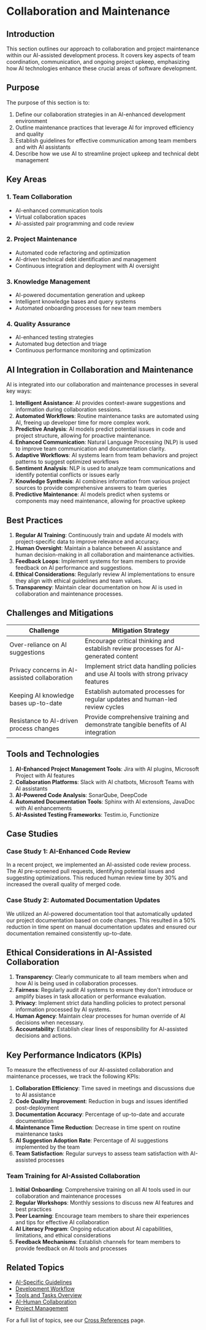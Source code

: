 # Collaboration and Maintenance

## Introduction

This section outlines our approach to collaboration and project maintenance within our AI-assisted development process. It covers key aspects of team coordination, communication, and ongoing project upkeep, emphasizing how AI technologies enhance these crucial areas of software development.

## Purpose

The purpose of this section is to:

1. Define our collaboration strategies in an AI-enhanced development environment
2. Outline maintenance practices that leverage AI for improved efficiency and quality
3. Establish guidelines for effective communication among team members and with AI assistants
4. Describe how we use AI to streamline project upkeep and technical debt management

## Key Areas

### 1. Team Collaboration
- AI-enhanced communication tools
- Virtual collaboration spaces
- AI-assisted pair programming and code review

### 2. Project Maintenance
- Automated code refactoring and optimization
- AI-driven technical debt identification and management
- Continuous integration and deployment with AI oversight

### 3. Knowledge Management
- AI-powered documentation generation and upkeep
- Intelligent knowledge bases and query systems
- Automated onboarding processes for new team members

### 4. Quality Assurance
- AI-enhanced testing strategies
- Automated bug detection and triage
- Continuous performance monitoring and optimization

## AI Integration in Collaboration and Maintenance

AI is integrated into our collaboration and maintenance processes in several key ways:

1. **Intelligent Assistance**: AI provides context-aware suggestions and information during collaboration sessions.
2. **Automated Workflows**: Routine maintenance tasks are automated using AI, freeing up developer time for more complex work.
3. **Predictive Analysis**: AI models predict potential issues in code and project structure, allowing for proactive maintenance.
4. **Enhanced Communication**: Natural Language Processing (NLP) is used to improve team communication and documentation clarity.
5. **Adaptive Workflows**: AI systems learn from team behaviors and project patterns to suggest optimized workflows
6. **Sentiment Analysis**: NLP is used to analyze team communications and identify potential conflicts or issues early
7. **Knowledge Synthesis**: AI combines information from various project sources to provide comprehensive answers to team queries
8. **Predictive Maintenance**: AI models predict when systems or components may need maintenance, allowing for proactive upkeep

## Best Practices

1. **Regular AI Training**: Continuously train and update AI models with project-specific data to improve relevance and accuracy.
2. **Human Oversight**: Maintain a balance between AI assistance and human decision-making in all collaboration and maintenance activities.
3. **Feedback Loops**: Implement systems for team members to provide feedback on AI performance and suggestions.
4. **Ethical Considerations**: Regularly review AI implementations to ensure they align with ethical guidelines and team values.
5. **Transparency**: Maintain clear documentation on how AI is used in collaboration and maintenance processes.

## Challenges and Mitigations

| Challenge | Mitigation Strategy |
|-----------|---------------------|
| Over-reliance on AI suggestions | Encourage critical thinking and establish review processes for AI-generated content |
| Privacy concerns in AI-assisted collaboration | Implement strict data handling policies and use AI tools with strong privacy features |
| Keeping AI knowledge bases up-to-date | Establish automated processes for regular updates and human-led review cycles |
| Resistance to AI-driven process changes | Provide comprehensive training and demonstrate tangible benefits of AI integration |

## Tools and Technologies

1. **AI-Enhanced Project Management Tools**: Jira with AI plugins, Microsoft Project with AI features
2. **Collaboration Platforms**: Slack with AI chatbots, Microsoft Teams with AI assistants
3. **AI-Powered Code Analysis**: SonarQube, DeepCode
4. **Automated Documentation Tools**: Sphinx with AI extensions, JavaDoc with AI enhancements
5. **AI-Assisted Testing Frameworks**: Testim.io, Functionize

## Case Studies

### Case Study 1: AI-Enhanced Code Review
In a recent project, we implemented an AI-assisted code review process. The AI pre-screened pull requests, identifying potential issues and suggesting optimizations. This reduced human review time by 30% and increased the overall quality of merged code.

### Case Study 2: Automated Documentation Updates
We utilized an AI-powered documentation tool that automatically updated our project documentation based on code changes. This resulted in a 50% reduction in time spent on manual documentation updates and ensured our documentation remained consistently up-to-date.

## Ethical Considerations in AI-Assisted Collaboration

1. **Transparency**: Clearly communicate to all team members when and how AI is being used in collaboration processes.
2. **Fairness**: Regularly audit AI systems to ensure they don't introduce or amplify biases in task allocation or performance evaluation.
3. **Privacy**: Implement strict data handling policies to protect personal information processed by AI systems.
4. **Human Agency**: Maintain clear processes for human override of AI decisions when necessary.
5. **Accountability**: Establish clear lines of responsibility for AI-assisted decisions and actions.

## Key Performance Indicators (KPIs)

To measure the effectiveness of our AI-assisted collaboration and maintenance processes, we track the following KPIs:

1. **Collaboration Efficiency**: Time saved in meetings and discussions due to AI assistance
2. **Code Quality Improvement**: Reduction in bugs and issues identified post-deployment
3. **Documentation Accuracy**: Percentage of up-to-date and accurate documentation
4. **Maintenance Time Reduction**: Decrease in time spent on routine maintenance tasks
5. **AI Suggestion Adoption Rate**: Percentage of AI suggestions implemented by the team
6. **Team Satisfaction**: Regular surveys to assess team satisfaction with AI-assisted processes

### Team Training for AI-Assisted Collaboration

1. **Initial Onboarding**: Comprehensive training on all AI tools used in our collaboration and maintenance processes
2. **Regular Workshops**: Monthly sessions to discuss new AI features and best practices
3. **Peer Learning**: Encourage team members to share their experiences and tips for effective AI collaboration
4. **AI Literacy Program**: Ongoing education about AI capabilities, limitations, and ethical considerations
5. **Feedback Mechanisms**: Establish channels for team members to provide feedback on AI tools and processes



## Related Topics

- [AI-Specific Guidelines](../01_project_guidelines/03_ai_specific_guidelines.md)
- [Development Workflow](../02_development_process/02_development_workflow.md)
- [Tools and Tasks Overview](../03_tools_and_tasks/00_intro.md)
- [AI-Human Collaboration](../10_ai_human_collaboration/00_intro.md)
- [Project Management](../07_project_management/00_intro.md)

For a full list of topics, see our [Cross References](../cross_references.md) page.